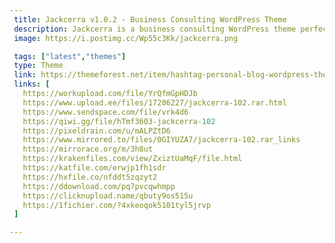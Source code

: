 ```yaml
---
 title: Jackcerra v1.0.2 - Business Consulting WordPress Theme
 description: Jackcerra is a business consulting WordPress theme perfect for anyone. The theme is integrated with Elementor, it is made with 04+ pre-built websites, 50+ elements have included and 35+ inner page. You can select any homepage style you prefer for your website.
 image: https://i.postimg.cc/Wp55c3Kk/jackcerra.png

 tags: ["latest","themes"]
 type: Theme
 link: https://themeforest.net/item/hashtag-personal-blog-wordpress-theme/49002662
 links: [
   https://workupload.com/file/YrQfmGpHDJb
   https://www.upload.ee/files/17206227/jackcerra-102.rar.html
   https://www.sendspace.com/file/vrk4d6
   https://qiwi.gg/file/hTmf3603-jackcerra-102
   https://pixeldrain.com/u/mALPZtD6
   https://www.mirrored.to/files/0GIYUZA7/jackcerra-102.rar_links
   https://mirrorace.org/m/3h8ut
   https://krakenfiles.com/view/ZxiztUaMqF/file.html
   https://katfile.com/erwjp1fh1sdr
   https://hxfile.co/nfddt5zqzyt2
   https://ddownload.com/pq7pvcqwhmpp
   https://clicknupload.name/qbuty9os515u
   https://1fichier.com/?4xkeoqok5101tyl5jrvp
 ]

---
```

